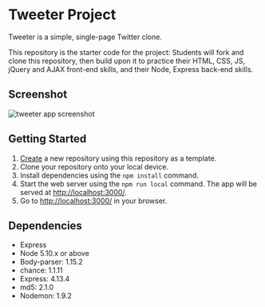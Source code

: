 # Tweeter Project

Tweeter is a simple, single-page Twitter clone.

This repository is the starter code for the project: Students will fork and clone this repository, then build upon it to practice their HTML, CSS, JS, jQuery and AJAX front-end skills, and their Node, Express back-end skills.


## Screenshot
![tweeter app screenshot](https://github.com/Giftojcs/tweeter/assets/105958169/43911deb-6a1e-4edc-8fe1-813ad2a1de62)

## Getting Started

1. [Create](https://docs.github.com/en/repositories/creating-and-managing-repositories/creating-a-repository-from-a-template) a new repository using this repository as a template.
2. Clone your repository onto your local device.
3. Install dependencies using the `npm install` command.
3. Start the web server using the `npm run local` command. The app will be served at <http://localhost:3000/>.
4. Go to <http://localhost:3000/> in your browser.

## Dependencies

- Express
- Node 5.10.x or above
- Body-parser: 1.15.2
- chance: 1.1.11
- Express: 4.13.4
- md5: 2.1.0
- Nodemon: 1.9.2
